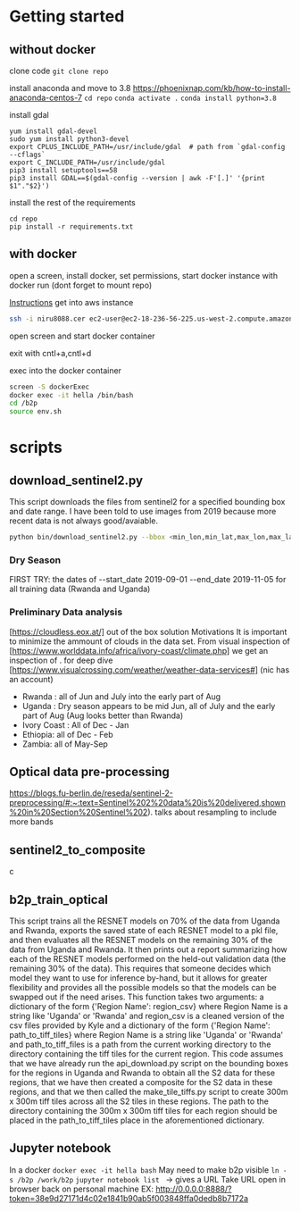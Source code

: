 # 
# Getting started 
## without docker 

clone code 
`git clone repo`

install anaconda and move to 3.8
<https://phoenixnap.com/kb/how-to-install-anaconda-centos-7>
`cd repo`
`conda activate .` 
`conda install python=3.8`

install gdal
```
yum install gdal-devel
sudo yum install python3-devel
export CPLUS_INCLUDE_PATH=/usr/include/gdal  # path from `gdal-config --cflags`
export C_INCLUDE_PATH=/usr/include/gdal
pip3 install setuptools==58
pip3 install GDAL==$(gdal-config --version | awk -F'[.]' '{print $1"."$2}')
```
install the rest of the requirements
```
cd repo
pip install -r requirements.txt
```
## with docker
open a screen, install docker, set permissions, start docker instance with docker run (dont forget to mount repo)

[Instructions](https://docs.google.com/document/d/1SiW0amSxxCDKeDycJTu-SBKYeerSx2lM9a7lR_F3PYs/edit#)
get into aws instance
``` bash 
ssh -i niru8088.cer ec2-user@ec2-18-236-56-225.us-west-2.compute.amazonaws.com 
```

open screen and start docker container
<!-- ``` bash 
screen -S dockerRun
sudo yum update 
sudo amazon-linux-extras install docker
sudo service docker start
sudo chmod 666 /var/run/docker.sock
docker system prune
'
docker run --name hella --hostname localhost -v $PWD/bridges_to_prosperity_ML:/b2p -it -p 8888:8888 earthlab/earth-analytics-python-env
``` -->
exit with cntl+a,cntl+d

exec into the docker container
``` bash 
screen -S dockerExec
docker exec -it hella /bin/bash
cd /b2p
source env.sh
```

# scripts 


## download_sentinel2.py

This script downloads the files from sentinel2 for a specified bounding box and date range. I have been told to use images from 2019 because more recent data is not always good/avaiable.

```bash 
python bin/download_sentinel2.py --bbox <min_lon,min_lat,max_lon,max_lat> --start_date <date> --end_date <date> --region <region> --buffer 500 --slices 1
```

### Dry Season 
FIRST TRY: the dates of --start_date 2019-09-01 --end_date 2019-11-05 for all training data (Rwanda and Uganda)
### Preliminary Data analysis
[https://cloudless.eox.at/] out of the box solution
Motivations It is important to minimize the ammount of clouds in the data set.
From visual inspection of [https://www.worlddata.info/africa/ivory-coast/climate.php] we get an inspection of . 
for deep dive [https://www.visualcrossing.com/weather/weather-data-services#] (nic has an account)
- Rwanda : all of Jun and July into the early part of Aug
- Uganda : Dry season appears to be mid Jun, all of July and the early part of Aug (Aug looks better than Rwanda)
- Ivory Coast : All of Dec - Jan
- Ethiopia: all of Dec - Feb
- Zambia: all of May-Sep

## Optical data pre-processing
https://blogs.fu-berlin.de/reseda/sentinel-2-preprocessing/#:~:text=Sentinel%202%20data%20is%20delivered,shown%20in%20Section%20Sentinel%202). talks about resampling to include more bands

## sentinel2_to_composite 

c

## b2p_train_optical

This script trains all the RESNET models on 70% of the data from Uganda and Rwanda, exports the saved state of each RESNET model to a pkl file, and then evaluates all the RESNET models on the remaining 30% of the data from Uganda and Rwanda. 
It then prints out a report summarizing how each of the RESNET models performed on the held-out validation data (the remaining 30% of the data). This requires that someone decides which model they want to use for inference by-hand, but it allows for greater flexibility and provides all the possible models so that the models can be swapped out if the need arises. This function takes two arguments: a dictionary of the form {'Region Name': region_csv} where Region Name is a string like 'Uganda' or 'Rwanda' and region_csv is a cleaned version of the csv files provided by Kyle and a dictionary of the form {'Region Name': path_to_tiff_tiles} where Region Name is a string like 'Uganda' or 'Rwanda' and path_to_tiff_files is a path from the current working directory to the directory containing the tiff tiles for the current region.  This code assumes that we have already run the api_download.py script on the bounding boxes for the regions in Uganda and Rwanda to obtain all the S2 data for these regions, that we have then created a composite for the S2 data in these regions, and that we then called the make_tile_tiffs.py script to create 300m x 300m tiff tiles across all the S2 tiles in these regions. The path to the directory containing the 300m x 300m tiff tiles for each region should be placed in the path_to_tiff_tiles place in the 
aforementioned dictionary. 

## Jupyter notebook
In a docker 
`docker exec -it hella bash`
May need to make b2p visible
`ln -s /b2p /work/b2p`
`jupyter notebook list `  -> gives a URL 
Take URL open in browser back on personal machine
EX: http://0.0.0.0:8888/?token=38e9d27171d4c02e1841b90ab5f003848ffa0dedb8b7172a